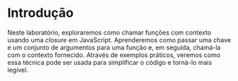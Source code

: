 # Introdução

Neste laboratório, exploraremos como chamar funções com contexto usando uma _closure_ em JavaScript. Aprenderemos como passar uma chave e um conjunto de argumentos para uma função e, em seguida, chamá-la com o contexto fornecido. Através de exemplos práticos, veremos como essa técnica pode ser usada para simplificar o código e torná-lo mais legível.
